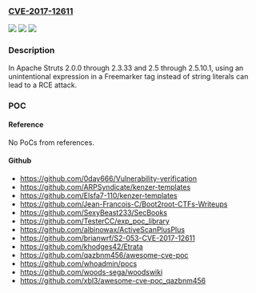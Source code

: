 ### [CVE-2017-12611](https://cve.mitre.org/cgi-bin/cvename.cgi?name=CVE-2017-12611)
![](https://img.shields.io/static/v1?label=Product&message=Apache%20Struts&color=blue)
![](https://img.shields.io/static/v1?label=Version&message=n%2Fa&color=blue)
![](https://img.shields.io/static/v1?label=Vulnerability&message=A%20possible%20Remote%20Code%20Execution%20attack%20when%20using%20an%20unintentional%20expression%20in%20Freemarker%20tag%20instead%20of%20string%20literals&color=brighgreen)

### Description

In Apache Struts 2.0.0 through 2.3.33 and 2.5 through 2.5.10.1, using an unintentional expression in a Freemarker tag instead of string literals can lead to a RCE attack.

### POC

#### Reference
No PoCs from references.

#### Github
- https://github.com/0day666/Vulnerability-verification
- https://github.com/ARPSyndicate/kenzer-templates
- https://github.com/Elsfa7-110/kenzer-templates
- https://github.com/Jean-Francois-C/Boot2root-CTFs-Writeups
- https://github.com/SexyBeast233/SecBooks
- https://github.com/TesterCC/exp_poc_library
- https://github.com/albinowax/ActiveScanPlusPlus
- https://github.com/brianwrf/S2-053-CVE-2017-12611
- https://github.com/khodges42/Etrata
- https://github.com/qazbnm456/awesome-cve-poc
- https://github.com/whoadmin/pocs
- https://github.com/woods-sega/woodswiki
- https://github.com/xbl3/awesome-cve-poc_qazbnm456

